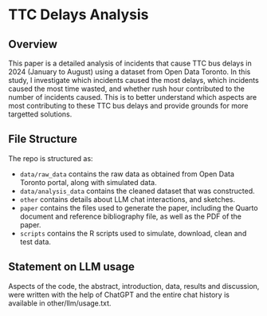 # TTC Delays Analysis

## Overview

This paper is a detailed analysis of incidents that cause TTC bus delays in 2024 (January to August) using a dataset from Open Data Toronto. In this study, I investigate which incidents caused the most delays, which incidents caused the most time wasted, and whether rush hour contributed to the number of incidents caused. This is to better understand which aspects are most contributing to these TTC bus delays and provide grounds for more targetted solutions.


## File Structure

The repo is structured as:

-   `data/raw_data` contains the raw data as obtained from Open Data Toronto portal, along with simulated data.
-   `data/analysis_data` contains the cleaned dataset that was constructed.
-   `other` contains details about LLM chat interactions, and sketches.
-   `paper` contains the files used to generate the paper, including the Quarto document and reference bibliography file, as well as the PDF of the paper. 
-   `scripts` contains the R scripts used to simulate, download, clean and test data.


## Statement on LLM usage

Aspects of the code, the abstract, introduction, data, results and discussion, were written with the help of ChatGPT and the entire chat history is available in other/llm/usage.txt.
